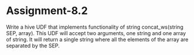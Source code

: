 # Assignment-8.2

Write a hive UDF that implements functionality of string concat_ws(string SEP, array<string>).
This UDF will accept two arguments, one string and one array of string.
It will return a single string where all the elements of the array are separated by the SEP.

